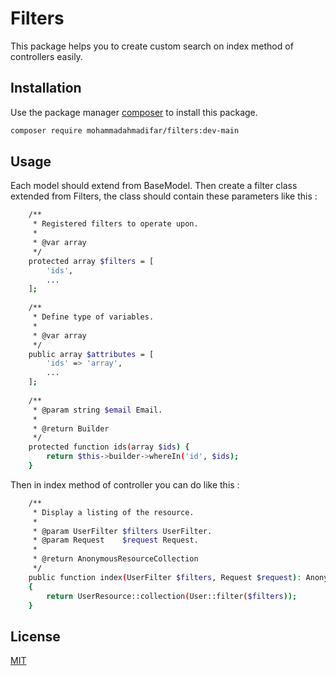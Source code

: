 # Filters
This package helps you to create custom search on index method of controllers easily.

## Installation
Use the package manager [composer](https://getcomposer.org) to install this package.
```bash
composer require mohammadahmadifar/filters:dev-main
```

## Usage
Each model should extend from BaseModel. Then create a filter class extended from Filters, the class should contain these parameters like this :
```bash
    /**
     * Registered filters to operate upon.
     *
     * @var array
     */
    protected array $filters = [
        'ids',
        ...
    ];
    
    /**
     * Define type of variables.
     *
     * @var array
     */
    public array $attributes = [
        'ids' => 'array',
        ...
    ];
    
    /**
     * @param string $email Email.
     *
     * @return Builder
     */
    protected function ids(array $ids) {
        return $this->builder->whereIn('id', $ids);
    }
```
Then in index method of controller you can do like this :
```bash
    /**
     * Display a listing of the resource.
     *
     * @param UserFilter $filters UserFilter.
     * @param Request    $request Request.
     *
     * @return AnonymousResourceCollection
     */
    public function index(UserFilter $filters, Request $request): AnonymousResourceCollection
    {
        return UserResource::collection(User::filter($filters));
    }
```

## License
[MIT](https://choosealicense.com/licenses/mit/)

